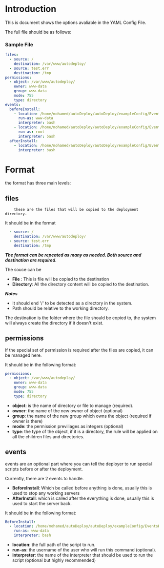 # Introduction

This is document shows the options avaliable in the YAML Config File.

The full file should be as follows:

### Sample File

```yaml
files:
  - source: /
    destination: /var/www/autodeploy/
  - source: test.err
    destination: /tmp
permissions:
  - object: /var/www/autodeploy/
    owner: www-data
    group: www-data
    mode: 755
    type: directory
events:
  beforeInstall:
    - location: /home/mohamed/autoDeploy/autoDeploy/exampleConfig/EventsHandler/delDir.sh
      run-as: www-data
      interpreter: bash
    - location: /home/mohamed/autoDeploy/autoDeploy/exampleConfig/EventsHandler/stopApache.sh
      run-as: root
      interpreter: bash
  afterInstall:
    - location: /home/mohamed/autoDeploy/autoDeploy/exampleConfig/EventsHandler/startApache.sh
      interpreter: bash
```

# Format

the format has three main levels:
  
## files
        these are the files that will be copied to the deployment directory. 
It should be in the format
```yaml
  - source: /
    destination: /var/www/autodeploy/
  - source: test.err
    destination: /tmp
``` 
***The format can be repeated as many as needed. Both source and destination are required.***

 The souce can be 
        
  + **File** : This is file will be copied to the destination
  + **Directory**: All the directory content will be copied to the destination. 
  
***Notes*** 
  + It should end '/' to be detected as a directory in the system.
  + Path should be relative to the working directory.
  
The destination is the folder where the file should be copied to, the system will always create the directory if it doesn't exist.

## permissions

If the special set of permission is required after the files are copied, it can be managed here.

It should be in the following format:
```yaml
permissions:
  - object: /var/www/autodeploy/
    owner: www-data
    group: www-data
    mode: 755
    type: directory
```

+ **object**: is the name of directory or file to manage (required).
+ **owner**: the name of the new owner of object (optional)
+ **group**: the name of the new group which owns the object (required if owner is there)
+ **mode**: the permission previliages as integers (optional)
+ **type**: the type of the object, if it is a directory, the rule will be applied on all the children files and directories.

## events
events are an optional part where you can tell the deployer to run special scripts before or after the deployment.

Currently, there are 2 events to handle.

+ **BeforeInstall**: Which be called before anything is done, usually this is used to stop any working servers
+ **AfterInstall**: which is called after the everything is done, usually this is used to start the server back.

It should be in the following format:
```yaml
BeforeInstall:
  - location: /home/mohamed/autoDeploy/autoDeploy/exampleConfig/EventsHandler/delDir.sh
    run-as: www-data
    interpreter: bash
```

+ **location**: the full path of the script to run.
+  **run-as**: the username of the user who will run this command (optional).
+  **interpreter**: the name of the interpreter that should be used to run the script (optional but highly recommended)
    


        
        
